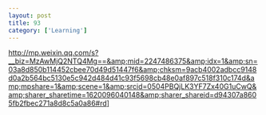 ```yaml
---
layout: post
title: 93
category: ['Learning']
---
```


http://mp.weixin.qq.com/s?__biz=MzAwMjQ2NTQ4Mg==&amp;mid=2247486375&amp;idx=1&amp;sn=03a8d850b114452cbee70d49d51447f6&amp;chksm=9acb4002adbcc9148d0a2b564bc5130e5c942d484d41c93f5698cb48e0af897c518f310c174d&amp;mpshare=1&amp;scene=1&amp;srcid=0504PBQjLK3YF7Zx40G1uCwQ&amp;sharer_sharetime=1620096040148&amp;sharer_shareid=d94307a8605fb2fbec271a8d8c5a0a86#rd]


